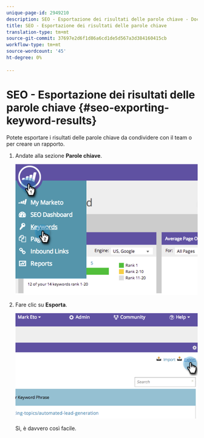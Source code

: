 ```yaml
---
unique-page-id: 2949210
description: SEO - Esportazione dei risultati delle parole chiave - Documenti Marketo - Documentazione prodotto
title: SEO - Esportazione dei risultati delle parole chiave
translation-type: tm+mt
source-git-commit: 37697e2d6f1d86a6cd1de5d567a3d384160415cb
workflow-type: tm+mt
source-wordcount: '45'
ht-degree: 0%

---
```



# SEO - Esportazione dei risultati delle parole chiave {#seo-exporting-keyword-results}

Potete esportare i risultati delle parole chiave da condividere con il team o per creare un rapporto.

1. Andate alla sezione **Parole chiave**.

   ![](assets/image2014-9-18-12-3a51-3a7.png)

1. Fare clic su **Esporta**.

   ![](assets/image2014-9-18-12-3a51-3a25.png)

   Sì, è davvero così facile.
